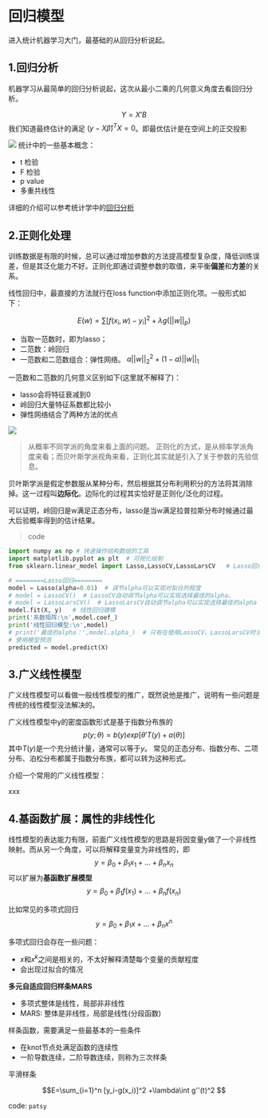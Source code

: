 # 回归模型

进入统计机器学习大门，最基础的从回归分析说起。



## 1.回归分析
机器学习从最简单的回归分析说起，这次从最小二乘的几何意义角度去看回归分析。

$$Y = X’B$$
我们知道最终估计的满足 $(y-X\hat\beta)^TX=0$。即最优估计是在空间上的正交投影



![](../../../Draft/media/15350244372147/15350246581231.jpg)
统计中的一些基本概念：

* t 检验
* F 检验
* p value
* 多重共线性


详细的介绍可以参考统计学中的[回归分析](../../4_Statistics/回归分析.md)

## 2.正则化处理

训练数据是有限的时候，总可以通过增加参数的方法提高模型复杂度，降低训练误差，但是其泛化能力不好。正则化即通过调整参数的取值，来平衡**偏差**和**方差**的关系。

线性回归中，最直接的方法就行在loss function中添加正则化项。一般形式如下：

$$E(w) = \sum [f(x_i, w) - y_i]^2 + \lambda g(||w||_p)$$

* 当取一范数时，即为lasso；
* 二范数：岭回归
* 一范数和二范数组合：弹性网络。  $a||w||^2_2 + (1-a)||w||_1$


一范数和二范数的几何意义区别如下(这里就不解释了)：

* lasso会将特征衰减到0
* 岭回归大量特征系数都比较小
* 弹性网络结合了两种方法的优点


![](../../../Draft/media/15350244372147/15350256600383.jpg)


> 从概率不同学派的角度来看上面的问题。
> 正则化的方式，是从频率学派角度来看；而贝叶斯学派视角来看，正则化其实就是引入了关于参数的先验信息。

贝叶斯学派是假定参数服从某种分布，然后根据其分布利用积分的方法将其消除掉。这一过程叫**边际化**。边际化的过程其实恰好是正则化/泛化的过程。

可以证明，岭回归是w满足正态分布，lasso是当w满足拉普拉斯分布时候通过最大后验概率得到的估计结果。


> code

```python
import numpy as np # 快速操作结构数组的工具
import matplotlib.pyplot as plt  # 可视化绘制
from sklearn.linear_model import Lasso,LassoCV,LassoLarsCV   # Lasso回归,LassoCV交叉验证实现alpha的选取，LassoLarsCV基于最小角回归交叉验证实现alpha的选取

# ========Lasso回归========
model = Lasso(alpha=0.01)  # 调节alpha可以实现对拟合的程度
# model = LassoCV()  # LassoCV自动调节alpha可以实现选择最佳的alpha。
# model = LassoLarsCV()  # LassoLarsCV自动调节alpha可以实现选择最佳的alpha
model.fit(X, y)   # 线性回归建模
print('系数矩阵:\n',model.coef_)
print('线性回归模型:\n',model)
# print('最佳的alpha：',model.alpha_)  # 只有在使用LassoCV、LassoLarsCV时才有效
# 使用模型预测
predicted = model.predict(X)

```

## 3.广义线性模型

广义线性模型可以看做一般线性模型的推广，既然说他是推广，说明有一些问题是传统的线性模型没法解决的。




广义线性模型中y的密度函数形式是基于指数分布族的$$p(y;\theta)=b(y)exp[\theta'T(y)+a(\theta)]$$
其中$T(y)$是一个充分统计量，通常可以等于$y$。 常见的正态分布、指数分布、二项分布、泊松分布都属于指数分布族，都可以转为这种形式。

介绍一个常用的广义线性模型：

xxx



## 4.基函数扩展：属性的非线性化

线性模型的表达能力有限，前面广义线性模型的思路是将因变量y做了一个非线性映射。而从另一个角度，可以将解释变量变为非线性的，即
$$y=\beta_0+\beta_1x_1 + ...+\beta_nx_n$$
可以扩展为**基函数扩展模型**
$$y=\beta_0+\beta_1f(x_1) + ...+\beta_nf(x_n)$$


比如常见的多项式回归$$y=\beta_0+\beta_1 x + ...+\beta_n x^n$$

多项式回归会存在一些问题：

* $x$和$x^k$之间是相关的，不太好解释清楚每个变量的贡献程度
* 会出现过拟合的情况


**多元自适应回归样条MARS**

* 多项式整体是线性，局部非非线性
* MARS: 整体是非线性，局部是线性(分段函数)

样条函数，需要满足一些最基本的一些条件

* 在knot节点处满足函数的连续性
* 一阶导数连续，二阶导数连续，则称为三次样条



平滑样条

$$E=\sum_{i=1}^n [y_i-g(x_i)]^2 +\lambda\int g''(t)^2 $$





code: `patsy`



